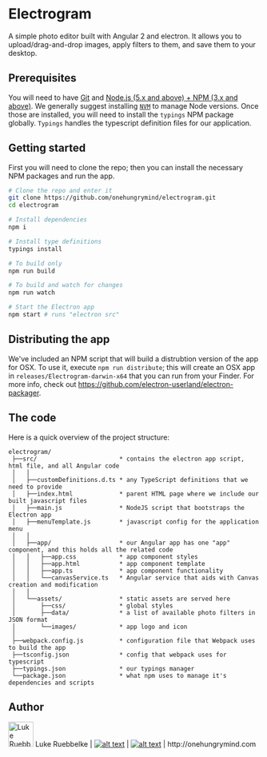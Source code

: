 # Electrogram

A simple photo editor built with Angular 2 and electron. It allows you to upload/drag-and-drop images, apply filters to them, and save them to your desktop.

## Prerequisites
You will need to have [Git](https://git-scm.com/) and [Node.js (5.x and above) + NPM (3.x and above)](http://nodejs.org). We generally suggest installing [`NVM`](https://github.com/creationix/nvm) to manage Node versions. Once those are installed, you will need to install the `typings` NPM package globally. `Typings` handles the typescript definition files for our application.

## Getting started

First you will need to clone the repo; then you can install the necessary NPM packages and run the app.

```bash
# Clone the repo and enter it
git clone https://github.com/onehungrymind/electrogram.git
cd electrogram

# Install dependencies
npm i

# Install type definitions
typings install

# To build only
npm run build

# To build and watch for changes
npm run watch

# Start the Electron app
npm start # runs "electron src"
```

## Distributing the app
We've included an NPM script that will build a distrubtion version of the app for OSX. To use it, execute `npm run distribute`; this will create an OSX app in `releases/Electrogram-darwin-x64` that you can run from your Finder. For more info, check out https://github.com/electron-userland/electron-packager.

## The code
Here is a quick overview of the project structure:
```
electrogram/
 ├──src/                       * contains the electron app script, html file, and all Angular code
 │   │
 │   ├──customDefinitions.d.ts * any TypeScript definitions that we need to provide
 │   ├──index.html             * parent HTML page where we include our built javascript files
 │   ├──main.js                * NodeJS script that bootstraps the Electron app
 │   ├──menuTemplate.js        * javascript config for the application menu
 │   │   
 │   ├──app/                   * our Angular app has one "app" component, and this holds all the related code
 │   │   ├──app.css            * app component styles
 │   │   ├──app.html           * app component template
 │   │   ├──app.ts             * app component functionality
 │   │   └──canvasService.ts   * Angular service that aids with Canvas creation and modification
 │   │
 │   └──assets/                * static assets are served here
 │       ├──css/               * global styles
 │       ├──data/              * a list of available photo filters in JSON format
 │       └──images/            * app logo and icon
 │
 ├──webpack.config.js          * configuration file that Webpack uses to build the app
 ├──tsconfig.json              * config that webpack uses for typescript
 ├──typings.json               * our typings manager
 └──package.json               * what npm uses to manage it's dependencies and scripts
 ```

## Author
<img width="50px" src="https://pbs.twimg.com/profile_images/505753644004687872/_5-AcJkD_400x400.jpeg" alt="Luke Ruebbelke">
Luke Ruebbelke
| <a href="http://www.twitter.com/simpulton"><img src="https://camo.githubusercontent.com/0dccb70faac21bb33652c53cd5ee4ecb5822ef90/687474703a2f2f692e696d6775722e636f6d2f77577a583975422e706e67" alt="alt text" title="twitter icon without padding" data-canonical-src="http://i.imgur.com/wWzX9uB.png" style="max-width:100%;"></a>
| <a href="http://www.github.com/simpulton"><img src="https://camo.githubusercontent.com/2b231c1177422557ea928991fce1ff10ec636371/687474703a2f2f692e696d6775722e636f6d2f3949364e52556d2e706e67" alt="alt text" title="github icon without padding" data-canonical-src="http://i.imgur.com/9I6NRUm.png" style="max-width:100%;"></a>
| http://onehungrymind.com
